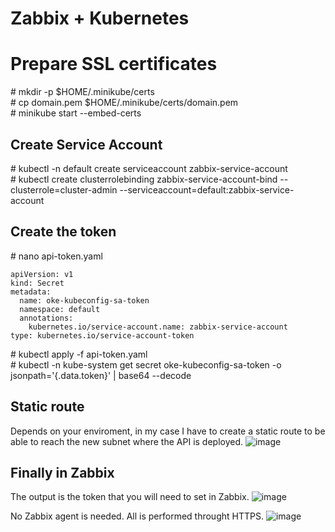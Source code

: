 # Zabbix + Kubernetes

# Prepare SSL certificates
\# mkdir -p $HOME/.minikube/certs\
\# cp domain.pem $HOME/.minikube/certs/domain.pem\
\# minikube start --embed-certs

## Create Service Account
\# kubectl -n default create serviceaccount zabbix-service-account\
\# kubectl create clusterrolebinding zabbix-service-account-bind --clusterrole=cluster-admin --serviceaccount=default:zabbix-service-account

## Create the token
\# nano api-token.yaml

```
apiVersion: v1
kind: Secret
metadata:
  name: oke-kubeconfig-sa-token
  namespace: default
  annotations:
    kubernetes.io/service-account.name: zabbix-service-account
type: kubernetes.io/service-account-token
```

\# kubectl apply -f api-token.yaml\
\# kubectl -n kube-system get secret oke-kubeconfig-sa-token -o jsonpath='{.data.token}' | base64 --decode

## Static route
Depends on your enviroment, in my case I have to create a static route to be able to reach the new subnet where the API is deployed.
![image](https://user-images.githubusercontent.com/19838800/210895567-00cf4d99-2548-40ea-af5d-4402063b5d4c.png)

## Finally in Zabbix

The output is the token that you will need to set in Zabbix.
![image](https://user-images.githubusercontent.com/19838800/210896138-af50a584-c8cf-4ede-ba33-5e3bc0e252ad.png)

No Zabbix agent is needed. All is performed throught HTTPS.
![image](https://user-images.githubusercontent.com/19838800/210896370-aee8f7ae-16da-414a-81cf-dd71b9786c20.png)


